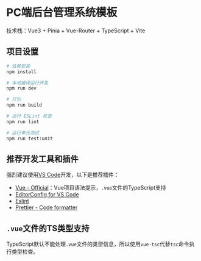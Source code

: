 # PC端后台管理系统模板

技术栈：Vue3 + Pinia + Vue-Router + TypeScript + Vite

## 项目设置

```sh
# 依赖安装
npm install

# 本地编译运行开发
npm run dev

# 打包
npm run build

# 运行 ESLint 检查
npm run lint

# 运行单元测试
npm run test:unit
```

## 推荐开发工具和插件

强烈建议使用[VS Code](https://code.visualstudio.com/)开发，以下是推荐插件：

- [Vue - Official](https://marketplace.visualstudio.com/items?itemName=Vue.volar)：Vue项目语法提示，`.vue`文件的TypeScript支持
- [EditorConfig for VS Code](https://marketplace.visualstudio.com/items?itemName=EditorConfig.EditorConfig)
- [Eslint](https://marketplace.visualstudio.com/items?itemName=dbaeumer.vscode-eslint)
- [Prettier - Code formatter](https://marketplace.visualstudio.com/items?itemName=esbenp.prettier-vscode)

## `.vue`文件的TS类型支持

TypeScript默认不能处理`.vue`文件的类型信息，所以使用`vue-tsc`代替`tsc`命令执行类型检查。
